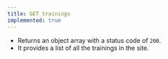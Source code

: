 ```yaml
---
title: GET trainings
implemented: true
---
```


- Returns an object array with a status code of `200`.
- It provides a list of all the trainings in the site.